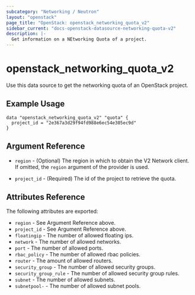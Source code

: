 ```yaml
---
subcategory: "Networking / Neutron"
layout: "openstack"
page_title: "OpenStack: openstack_networking_quota_v2"
sidebar_current: "docs-openstack-datasource-networking-quota-v2"
description: |-
  Get information on a NEtworking Quota of a project.
---
```


# openstack\_networking\_quota\_v2

Use this data source to get the networking quota of an OpenStack project.

## Example Usage

```hcl
data "openstack_networking_quota_v2" "quota" {
  project_id = "2e367a3d29f94fd988e6ec54e305ec9d"
}
```

## Argument Reference

* `region` - (Optional) The region in which to obtain the V2 Network client.
    If omitted, the `region` argument of the provider is used.

* `project_id` - (Required) The id of the project to retrieve the quota.


## Attributes Reference

The following attributes are exported:

* `region` - See Argument Reference above.
* `project_id` - See Argument Reference above.
* `floatingip` - The number of allowed floating ips.
* `network` - The number of allowed networks.
* `port` - The number of allowed ports.
* `rbac_policy` - The number of allowed rbac policies.
* `router` - The amount of allowed routers.
* `security_group` - The number of allowed security groups.
* `security_group_rule` - The number of allowed security group rules.
* `subnet` - The number of allowed subnets.
* `subnetpool-` - The number of allowed subnet pools.
